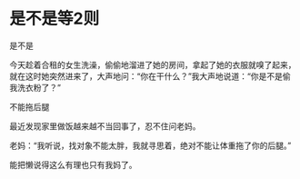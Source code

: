 # 是不是等2则

是不是 

今天趁着合租的女生洗澡，偷偷地溜进了她的房间，拿起了她的衣服就嗅了起来，就在这时她突然进来了，大声地问：“你在干什么？”我大声地说道：“你是不是偷我洗衣粉了？” 

不能拖后腿 

最近发现家里做饭越来越不当回事了，忍不住问老妈。 

老妈：“我听说，找对象不能太胖，我就寻思着，绝对不能让体重拖了你的后腿。” 

能把懒说得这么有理也只有我妈了。